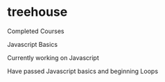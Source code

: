 # treehouse

Completed Courses


Javascript Basics




Currently working on Javascript


Have passed Javascript basics and beginning Loops
